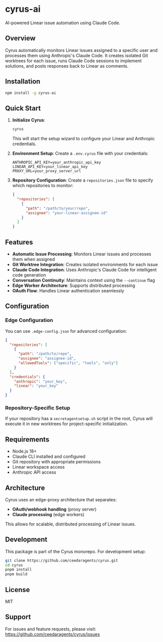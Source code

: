 # cyrus-ai

AI-powered Linear issue automation using Claude Code.

## Overview

Cyrus automatically monitors Linear issues assigned to a specific user and processes them using Anthropic's Claude Code. It creates isolated Git worktrees for each issue, runs Claude Code sessions to implement solutions, and posts responses back to Linear as comments.

## Installation

```bash
npm install -g cyrus-ai
```

## Quick Start

1. **Initialize Cyrus**:
   ```bash
   cyrus
   ```
   This will start the setup wizard to configure your Linear and Anthropic credentials.

2. **Environment Setup**:
   Create a `.env.cyrus` file with your credentials:
   ```env
   ANTHROPIC_API_KEY=your_anthropic_api_key
   LINEAR_API_KEY=your_linear_api_key
   PROXY_URL=your_proxy_server_url
   ```

3. **Repository Configuration**:
   Create a `repositories.json` file to specify which repositories to monitor:
   ```json
   {
     "repositories": [
       {
         "path": "/path/to/your/repo",
         "assignee": "your-linear-assignee-id"
       }
     ]
   }
   ```

## Features

- **Automatic Issue Processing**: Monitors Linear issues and processes them when assigned
- **Git Worktree Integration**: Creates isolated environments for each issue
- **Claude Code Integration**: Uses Anthropic's Claude Code for intelligent code generation
- **Conversation Continuity**: Maintains context using the `--continue` flag
- **Edge Worker Architecture**: Supports distributed processing
- **OAuth Flow**: Handles Linear authentication seamlessly

## Configuration

### Edge Configuration

You can use `.edge-config.json` for advanced configuration:

```json
{
  "repositories": [
    {
      "path": "/path/to/repo",
      "assignee": "assignee-id",
      "allowedTools": ["specific", "tools", "only"]
    }
  ],
  "credentials": {
    "anthropic": "your_key",
    "linear": "your_key"
  }
}
```

### Repository-Specific Setup

If your repository has a `secretagentsetup.sh` script in the root, Cyrus will execute it in new worktrees for project-specific initialization.

## Requirements

- Node.js 18+
- Claude CLI installed and configured
- Git repository with appropriate permissions
- Linear workspace access
- Anthropic API access

## Architecture

Cyrus uses an edge-proxy architecture that separates:
- **OAuth/webhook handling** (proxy server)
- **Claude processing** (edge workers)

This allows for scalable, distributed processing of Linear issues.

## Development

This package is part of the Cyrus monorepo. For development setup:

```bash
git clone https://github.com/ceedaragents/cyrus.git
cd cyrus
pnpm install
pnpm build
```

## License

MIT

## Support

For issues and feature requests, please visit: https://github.com/ceedaragents/cyrus/issues